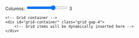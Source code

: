<div class="mx-2"> <!-- container クラスを削除し、最小限のマージンを設定 -->
    <!-- Simple controls -->
    <div class="bg-white p-4 rounded-lg shadow mb-4 flex items-center gap-4">
        <label for="columns" class="font-medium whitespace-nowrap">Columns:</label>
        <input type="range" id="columns" min="1" max="4" value="3" class="flex-grow">
        <span id="columns-value" class="font-medium">3</span>
    </div>
    
    <!-- Grid container -->
    <div id="grid-container" class="grid gap-4">
        <!-- Grid items will be dynamically inserted here -->
    </div>
</div>

<style>
/* GitHub Pagesのデフォルトマージンをオーバーライド */
.markdown-body {
    max-width: none !important;
    margin: 0 !important;
    padding: 0 !important;
}
.molecule-viewer {
    position: relative;
    width: 100%;
    height: 100%;
    background-color: #ffffff;
}
/* Molstar specific overrides */
.msp-plugin {
    position: relative !important;
    height: 100%;
}
.msp-plugin-content {
    position: relative !important;
    height: 100%;
}
.msp-viewport {
    position: relative !important;
    height: 100% !important;
}
</style>

<script src="https://cdn.tailwindcss.com"></script>
<script src="https://cdn.jsdelivr.net/npm/molstar@latest/build/viewer/molstar.js"></script>
<link rel="stylesheet" type="text/css" href="https://cdn.jsdelivr.net/npm/molstar@latest/build/viewer/molstar.css" />

<script>
// サイズ計算関数を修正
function calculateViewerSize(columns) {
    // ウィンドウの幅から直接計算
    const windowWidth = window.innerWidth;
    // 最小マージンのみを考慮（両側2px = 4px）
    const gap = 16; // gap-4 = 1rem = 16px
    const padding = 8; // 両側合わせて8px
    const availableWidth = windowWidth - (padding * columns) - (gap * (columns - 1)) - 4; // 4pxはページマージン
    const size = Math.floor(availableWidth / columns);
    
    // サイズの制限を追加
    const minSize = 200;
    const maxSize = 500;
    return Math.max(minSize, Math.min(size, maxSize));
}

// 分子構造のデータ
const structures = [
    {
        id: 'viewer1',
        name: 'Satellite tobacco necrosis virus (2buk)',
        url: 'https://files.rcsb.org/download/2BUK.pdb',
        format: 'pdb',
        mvsj: 'https://raw.githubusercontent.com/Sakura-Book/molstar_test/main/mvsj_files/T_1/Unclassified/Albetovirus/2buk.mvsj'
    },
    {
        id: 'viewer2',
        name: 'STNV coat protein (4v4m)',
        url: 'https://files.rcsb.org/download/4V4M.cif',
        format: 'mmcif',
        mvsj: 'https://raw.githubusercontent.com/Sakura-Book/molstar_test/main/mvsj_files/T_1/Unclassified/Albetovirus/4v4m.mvsj'
    },
    {
        id: 'viewer3',
        name: 'Faba bean necrotic stunt virus (6s44)',
        url: 'https://files.rcsb.org/download/6S44.pdb',
        format: 'pdb',
        mvsj: 'https://raw.githubusercontent.com/Sakura-Book/molstar_test/main/mvsj_files/T_1/Nanoviridae/Nanovirus/6s44.mvsj'
    },
    {
        id: 'viewer4',
        name: 'Model of Haliangium ochraceum encapsulin (7odw)',
        url: 'https://files.rcsb.org/download/7ODW.pdb',
        format: 'pdb',
        mvsj: 'https://raw.githubusercontent.com/Sakura-Book/molstar_test/main/mvsj_files/T_1/Nanoparticles/Nanoparticles/7odw.mvsj'
    },
    {
        id: 'viewer5',
        name: 'Porcine circovirus 2 (3r0r)',
        url: 'https://files.rcsb.org/download/3R0R.pdb',
        format: 'pdb', 
        mvsj: 'https://raw.githubusercontent.com/Sakura-Book/molstar_test/main/mvsj_files/T_1/Circoviridae/Circovirus/3r0r.mvsj'
    },
    {
        id: 'viewer6',
        name: 'PCV2-like particle (5zju)',
        url: 'https://files.rcsb.org/download/5ZJU.pdb',
        format: 'pdb',
        snapshot: 'https://raw.githubusercontent.com/matsunagalab/capsid_view/main/5zju.molj', 
        mvsj: 'https://raw.githubusercontent.com/Sakura-Book/molstar_test/main/mvsj_files/T_1/Circoviridae/Circovirus/5zju.mvsj'
    },
    {
        id: 'viewer7',
        name: 'Satellite panicum mosaic virus (1stm)',
        url: 'https://files.rcsb.org/download/1STM.pdb',
        format: 'pdb', 
        mvsj: 'https://raw.githubusercontent.com/Sakura-Book/molstar_test/main/mvsj_files/T_1/Unclassified/Papanivirus/1stm.mvsj'
    },
    {
        id: 'viewer8',
        name: 'Sesbania mosaic virus deletion mutant (1vb4)',
        url: 'https://files.rcsb.org/download/1VB4.pdb',
        format: 'pdb',
        mvsj: 'https://raw.githubusercontent.com/Sakura-Book/molstar_test/main/mvsj_files/T_1/Solemoviridae/Sobemovirus/1vb4.mvsj'
    },
    {
        id: 'viewer9',
        name: 'L-A virus (1m1c)',
        url: 'https://files.rcsb.org/download/1M1C.pdb',
        format: 'pdb'
    },
    {
        id: 'viewer10',
        name: 'Tobacco mosaic virus (6r7m)',
        url: 'https://files.rcsb.org/download/6R7M.pdb',
        format: 'pdb'
    },
    {
        id: 'viewer11',
        name: 'Chymotrypsin inhibitor (2m99)',
        url: 'https://files.rcsb.org/download/2M99.pdb',
        format: 'pdb'
    }
];

// ビューアのサイズを計算する関数
function calculateViewerSize(columns) {
    // コンテナの幅から1グリッドの幅を計算
    const container = document.querySelector('.container');
    const containerWidth = container.clientWidth;
    // パディングとギャップを考慮してグリッドサイズを計算
    const gap = 16; // gap-4 = 1rem = 16px
    const padding = 32; // p-4 = 1rem padding on each side = 32px total
    const availableWidth = containerWidth - (padding * columns) - (gap * (columns - 1));
    const size = Math.floor(availableWidth / columns);
    
    // サイズの制限を追加
    const minSize = 200;
    const maxSize = 500;
    return Math.max(minSize, Math.min(size, maxSize));
}

// グリッドアイテムを生成する関数
function createGridItem(structure, size) {
    //const molstarUrl = `https://molstar.org/viewer/?pdb=${structure.name}&preset=default&collapse-left-panel=1`;//
    const molstarUrl = `https://molstar.org/viewer/?mvs-format=mvsj&mvs-url=${structure.mvsj}&collapse-left-panel=1`;    
    return `
        <div class="bg-white p-4 rounded-lg shadow">
            <h2 class="text-lg font-semibold mb-2">
                <a href="${molstarUrl}" target="_blank" class="text-blue-600 hover:text-blue-800 hover:underline">
                    ${structure.name}
                </a>
            </h2>
            <div id="${structure.id}" style="width: 100%; height: ${size}px;"></div>
        </div>
    `;
}

// Molstarビューアのオプション
const viewerOptions = {
    layoutIsExpanded: false,
    layoutShowControls: false,
    layoutShowRemoteState: false,
    layoutShowSequence: false,
    layoutShowLog: false,
    layoutShowLeftPanel: false,
    layoutShowStructureSourceControls: false,
    viewportShowAnimation: false,
    viewportShowExpand: false,
    viewportShowSelectionMode: false,
    viewportShowTrajectoryControls: false,
    canvas3d: {
        antialiasing: true,
        backgroundColor: { r: 255, g: 255, b: 255, a: 1 }
    }
};

// プラグインの状態を追跡
const viewers = new Map();

// グリッドを更新する関数
async function updateGrid() {
    const gridContainer = document.getElementById('grid-container');
    const columns = document.getElementById('columns').value;
    document.getElementById('columns-value').textContent = columns;

    const viewerSize = calculateViewerSize(columns);

    viewers.forEach(viewer => {
        if (viewer && viewer.plugin) {
            viewer.plugin.dispose();
        }
    });
    viewers.clear();

    gridContainer.className = `grid gap-4 grid-cols-${columns}`;
    gridContainer.innerHTML = structures.map(structure => 
        createGridItem(structure, viewerSize)
    ).join('');

    // molstarビューアを初期化
    for (const structure of structures) {
        try {
            const viewer = await molstar.Viewer.create(
                structure.id,
                { ...viewerOptions, canvas3d: { ...viewerOptions.canvas3d } }
            );
            
            viewers.set(structure.id, viewer);
            
            try {
                // スナップショットを読み込む
                //await viewer.loadSnapshotFromUrl(structure.snapshot, 'molx');//
                await viewer.loadMvsFromUrl(structure.mvsj, 'mvsj')
            } catch (snapshotError) {
                console.warn(`Snapshot load failed for ${structure.name}, falling back to default structure:`, snapshotError);
                // スナップショットのロードに失敗した場合、通常の構造読み込みにフォールバック
                await viewer.loadStructureFromUrl(structure.url, structure.format)
                    .then(() => {
                        const plugin = viewer.plugin;
                        const state = plugin.state.data;
                        const update = state.build()
                            .update(state.select('structure-representation'), (old) => {
                                return {
                                    ...old,
                                    type: 'cartoon',
                                    color: 'chain-id'
                                };
                            });
                        plugin.runTask(plugin.state.updateTree(update));
                    });
            }
        } catch (error) {
            console.error(`Error initializing viewer for ${structure.name}:`, error);
        }
    }
}

// ウィンドウリサイズ時にグリッドを更新
let resizeTimeout;
window.addEventListener('resize', () => {
    clearTimeout(resizeTimeout);
    resizeTimeout = setTimeout(updateGrid, 100);
});

// スライダーの変更イベントを監視
document.getElementById('columns').addEventListener('input', updateGrid);

// 初期表示
document.addEventListener('DOMContentLoaded', () => {
    updateGrid();
});

// ページ遷移時にビューアを破棄
window.addEventListener('beforeunload', () => {
    viewers.forEach(viewer => {
        if (viewer && viewer.plugin) {
            viewer.plugin.dispose();
        }
    });
});
</script>
